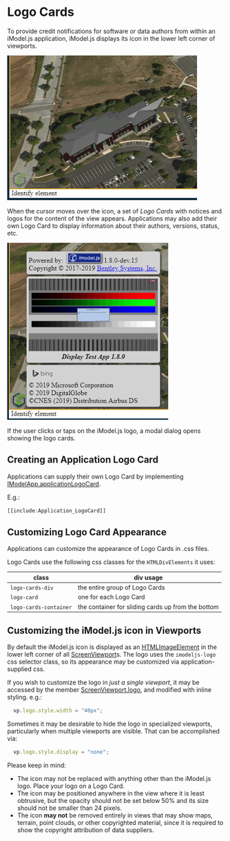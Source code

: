# Logo Cards

To provide credit notifications for software or data authors from within an iModel.js application, iModel.js displays its icon in the lower left corner of viewports.

![iModel.js icon](./imodeljs_icon.png)

When the cursor moves over the icon, a set of *Logo Cards* with notices and logos for the content of the view appears. Applications may also add their own Logo Card to display information about their authors, versions, status, etc.

![logo cards](./logo-cards.png)

If the user clicks or taps on the iModel.js logo, a modal dialog opens showing the logo cards.

## Creating an Application Logo Card

Applications can supply their own Logo Card by implementing [IModelApp.applicationLogoCard]($frontend).

E.g.:

```ts
[[include:Application_LogoCard]]
```

## Customizing Logo Card Appearance

Applications can customize the appearance of Logo Cards in .css files.

Logo Cards use the following css classes for the `HTMLDivElements` it uses:

class | div usage
---|---
`logo-cards-div` | the entire group of Logo Cards
`logo-card` | one for each Logo Card
`logo-cards-container` | the container for sliding cards up from the bottom

## Customizing the iModel.js icon in Viewports

By default the iModel.js icon is displayed as an [HTMLImageElement](https://developer.mozilla.org/en-US/docs/Web/API/HTMLImageElement) in the lower left corner of all [ScreenViewport]($frontend)s. The logo uses the `imodeljs-logo` css selector class, so its appearance may be customized via application-supplied css.

If you wish to customize the logo in *just a single viewport*, it may be accessed by the member [ScreenViewport.logo]($frontend), and modified with inline styling. e.g.:

```ts
  vp.logo.style.width = "40px";
```

Sometimes it may be desirable to hide the logo in specialized viewports, particularly when multiple viewports are visible. That can be accomplished via:

```ts
  vp.logo.style.display = "none";
```

Please keep in mind:

* The icon may not be replaced with anything other than the iModel.js logo. Place your logo on a Logo Card.
* The icon may be positioned anywhere in the view where it is least obtrusive, but the opacity should not be set below 50% and its size should not be smaller than 24 pixels.
* The icon **may not** be removed entirely in views that may show maps, terrain, point clouds, or other copyrighted material, since it is required to show the copyright attribution of data suppliers.
